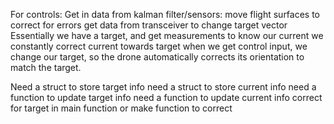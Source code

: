 For controls:
    Get in data from kalman filter/sensors:
    move flight surfaces to correct for errors
    get data from transceiver to change target vector
    Essentially we have a target, and get measurements to know our current
    we constantly correct current towards target
    when we get control input, we change our target, so the drone automatically
    corrects its orientation to match the target.

Need a struct to store target info
need a struct to store current info
need a function to update target info
need a function to update current info
correct for target in main function or make function to correct
